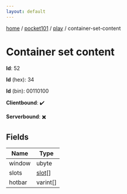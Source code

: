 ```yaml
---
layout: default
---
```


[home](/)  /  [pocket101](/protocol/pocket101)  /  [play](/protocol/pocket101/play)  /  container-set-content

# Container set content

**Id**: 52

**Id** (hex): 34

**Id** (bin): 00110100

**Clientbound**: ✔️

**Serverbound**: ✖️

## Fields

Name | Type
---|---
window | ubyte
slots | [slot](/protocol/pocket101/types/slot)[]
hotbar | varint[]
